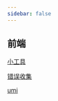 ```yaml
---
sidebar: false
---
```


## 前端

[小工具](./tools/index.md)

[错误收集](./errors/index.md)

[umi](./umi/index.md)
